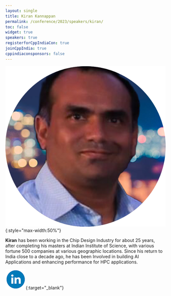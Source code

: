 ```yaml
---
layout: single
title: Kiran Kannappan
permalink: /conference/2023/speakers/kiran/
toc: false
widget: true
speakers: true
registerforCppIndiaCon: true
joinCppIndia: true
cppindiaconsponsors: false
---
```

![Kiran Kannappan](/conference/2023/graphics/speakers/kiran.png "Kiran Kannappan"){:style="max-width:50%"}

**Kiran** has been working in the Chip Design Industry for about 25 years, after completing his masters at Indian Institute of Science, with various fortune 500 companies at various geographic locations. Since his return to India close to a decade ago, he has been Involved in building AI Applications and enhancing performance for HPC applications.  

[![Kiran Kannappan](/assets/images/linkedin.png "Kiran Kannappan")](https://in.linkedin.com/in/kirankannappan ){:target="_blank"}
<pre>











































</pre>